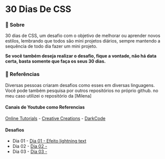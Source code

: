 # 30 Dias De CSS

### 📜 Sobre
30 dias de CSS, um desafio com o objetivo de melhorar ou aprender novos estilos, lembrando que todos são mini projetos diários, sempre mantendo a sequência de todo dia fazer um mini projeto. </br>

****Se você também deseja realizar o desafio, fique a vontade, não há data certa, basta somente que faça os seus 30 dias.****

### 📰 Referências

Diversas pessoas criaram desafios como esses em diversas linguagens. Você pode também pesquisa por outros repositórios no próprio github.
no meu caso utilizei o repositório da [Milena] </br>

#### Canais de Youtube como Referencias 
[Online Tutorials](https://www.youtube.com/channel/UCbwXnUipZsLfUckBPsC7Jog) - 
[Creative Creations](https://www.youtube.com/channel/UCOKmVksbzoKJKmtu7rlEM1A) - 
[DarkCode](https://www.youtube.com/channel/UCD3KVjbb7aq2OiOffuungzw)

#### Desafios

* Dia 01 - [Dia 01 - Efeito lightning text](#id01)
* Dia 02 - [Dia 02 - ](#id02)
* Dia 03 - [Dia 03 - ](#id03) 






